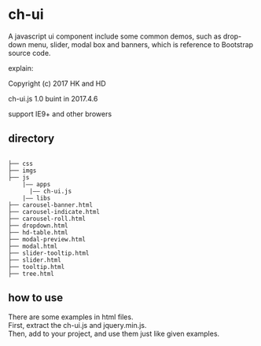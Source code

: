 # ch-ui
A javascript ui component include some common demos, such as drop-down menu, slider, modal box and banners, which is reference to Bootstrap source code.

explain:

 Copyright (c) 2017 HK and HD
 
 ch-ui.js 1.0 buint in 2017.4.6

 support IE9+ and other browers

## directory
```

├── css
├── imgs
├── js                      
    |—— apps                
      |—— ch-ui.js
    |—— libs
├── carousel-banner.html
├── carousel-indicate.html
├── carousel-roll.html
├── dropdown.html
├── hd-table.html
├── modal-preview.html
├── modal.html
├── slider-tooltip.html
├── slider.html
├── tooltip.html
├── tree.html
```

## how to use

There are some examples in html files.  
First, extract the ch-ui.js and jquery.min.js.  
Then, add to your project, and use them just like given examples.  
